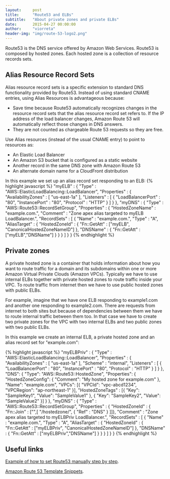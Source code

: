 ```yaml
---
layout:     post
title:      "Route53 and ELBs"
subtitle:   "About private zones and private ELBs"
date:       2015-04-27 00:00:00
author:     "viorreta"
header-img: "img/route-53-logo2.png"
---
```


<p>
Route53 is the DNS service offered by Amazon Web Services. Route53 is composed by hosted zones. Each hosted zone is a collection of resource records sets. 

</p>

<h2>Alias Resource Record Sets</h2>
<p>

Alias resource record sets is a specific extension to standard DNS functionality provided by Route53. Instead of using standard CNAME entries, using Alias Resources is advantageous because:
<ul>
<li>Save time because Route53 automatically recognizes changes in the resource record sets that the alias resource record set refers to. If the IP address of the load balancer changes, Amazon Route 53 will automatically reflect those changes in DNS answers.</li>
<li>They are not counted as chargeable Route 53 requests so they are free.</li>
</ul>
</p>

<p>

Use Alias resources (instead of the usual CNAME entry) to point to resources as:
<ul>
<li>An Elastic Load Balancer</li>
<li>An Amazon S3 bucket that is configured as a static website</li>
<li>Another record in the same DNS zone with Amazon Route 53</li>
<li>An alternate domain name for a CloudFront distribution</li>
</ul>
</p>
<p>
In this example we set up an alias record set responding to an ELB:
{% highlight javascript %}
  "myELB" : {
    "Type" : "AWS::ElasticLoadBalancing::LoadBalancer",
    "Properties" : {
      "AvailabilityZones" : [ "us-east-1a" ],
      "Listeners" : [ {
        "LoadBalancerPort" : "80",
        "InstancePort" : "80",
        "Protocol" : "HTTP"
      } ]
    }
  },
  "myDNS" : {
    "Type" : "AWS::Route53::RecordSetGroup",
      "Properties" : {
        "HostedZoneName" : "example.com.",
        "Comment" : "Zone apex alias targeted to myELB LoadBalancer.",
        "RecordSets" : [ {
          "Name" : "example.com.",
          "Type" : "A",
            "AliasTarget" : {
              "HostedZoneId" : { "Fn::GetAtt" : ["myELB", "CanonicalHostedZoneNameID"] },
              "DNSName" : { "Fn::GetAtt" : ["myELB","DNSName"] }
            }
          }
        ]
    }
  }
{% endhighlight %}

</p>


<h2>Private zones</h2>
<p>
A private hosted zone is a container that holds information about how you want to route traffic for a domain and its subdomains within one or more Amazon Virtual Private Clouds (Amazon VPCs). Typically we have to use internal ELBs together with private hosted zones to route traffic inside your VPC. To route traffic from internet then we have to use public hosted zones with public ELBs.
</p>	
<p>
For example, imagine that we have one ELB responding to example1.com and another one responding to example2.com. There are requests from internet to both sites but because of dependencies between them we have to route internal traffic between them too. In that case we have to create two private zones for the VPC with two internal ELBs and two public zones with two public ELBs.
</p>
<p>	
In this example we create an internal ELB, a private hosted zone and an alias record set for "example.com": 

{% highlight javascript %}
  "myELBPriv" : {
    "Type" : "AWS::ElasticLoadBalancing::LoadBalancer",
    "Properties" : {
      "AvailabilityZones" : [ "us-east-1a" ],
      "Scheme" : "internal",
      "Listeners" : [ {
        "LoadBalancerPort" : "80",
        "InstancePort" : "80",
        "Protocol" : "HTTP"
      } ]
    }
  },
  "DNS": {
    "Type": "AWS::Route53::HostedZone",
    "Properties": {
      "HostedZoneConfig": {
        "Comment": "My hosted zone for example.com"
      },
      "Name": "example.com",
      "VPCs": [{
        "VPCId": "vpc-abcd1234",
        "VPCRegion": "ap-northeast-1"
      }],
      "HostedZoneTags" : [{
        "Key": "SampleKey1",
        "Value": "SampleValue1"
      },
      {
        "Key": "SampleKey2",
        "Value": "SampleValue2"
      }]
    }
  },
  "myDNS" : {
    "Type" : "AWS::Route53::RecordSetGroup",
      "Properties" : {
        "HostedZoneId" : { "Fn::Join" : ["",[ "/hostedzone/", { "Ref" : "DNS"  } ]]},
        "Comment" : "Zone apex alias targeted to myELBPriv LoadBalancer.",
        "RecordSets" : [ {
          "Name" : "example.com.",
          "Type" : "A",
            "AliasTarget" : {
              "HostedZoneId" : { "Fn::GetAtt" : ["myELBPriv", "CanonicalHostedZoneNameID"] },
              "DNSName" : { "Fn::GetAtt" : ["myELBPriv","DNSName"] }
            }
          }
        ]
    }
  }
{% endhighlight %}
</p>

<h2>Useful links</h2>

[Example of how to set Route53 manually step by step](http://www.cloudtrail.org/blog/339amazon-route-53-easy-example/).

[Amazon Route 53 Template Snippets](http://docs.aws.amazon.com/AWSCloudFormation/latest/UserGuide/quickref-route53.html).

